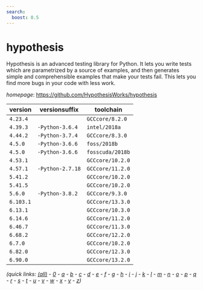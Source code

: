 ```yaml
---
search:
  boost: 0.5
---
```

# hypothesis

Hypothesis is an advanced testing library for Python. It lets you write tests which are parametrized  by a source of examples, and then generates simple and comprehensible examples that make your tests fail. This lets  you find more bugs in your code with less work.

*homepage*: <https://github.com/HypothesisWorks/hypothesis>

version | versionsuffix | toolchain
--------|---------------|----------
``4.23.4`` |  | ``GCCcore/8.2.0``
``4.39.3`` | ``-Python-3.6.4`` | ``intel/2018a``
``4.44.2`` | ``-Python-3.7.4`` | ``GCCcore/8.3.0``
``4.5.0`` | ``-Python-3.6.6`` | ``foss/2018b``
``4.5.0`` | ``-Python-3.6.6`` | ``fosscuda/2018b``
``4.53.1`` |  | ``GCCcore/10.2.0``
``4.57.1`` | ``-Python-2.7.18`` | ``GCCcore/11.2.0``
``5.41.2`` |  | ``GCCcore/10.2.0``
``5.41.5`` |  | ``GCCcore/10.2.0``
``5.6.0`` | ``-Python-3.8.2`` | ``GCCcore/9.3.0``
``6.103.1`` |  | ``GCCcore/13.3.0``
``6.13.1`` |  | ``GCCcore/10.3.0``
``6.14.6`` |  | ``GCCcore/11.2.0``
``6.46.7`` |  | ``GCCcore/11.3.0``
``6.68.2`` |  | ``GCCcore/12.2.0``
``6.7.0`` |  | ``GCCcore/10.2.0``
``6.82.0`` |  | ``GCCcore/12.3.0``
``6.90.0`` |  | ``GCCcore/13.2.0``


*(quick links: [(all)](../index.md) - [0](../0/index.md) - [a](../a/index.md) - [b](../b/index.md) - [c](../c/index.md) - [d](../d/index.md) - [e](../e/index.md) - [f](../f/index.md) - [g](../g/index.md) - [h](../h/index.md) - [i](../i/index.md) - [j](../j/index.md) - [k](../k/index.md) - [l](../l/index.md) - [m](../m/index.md) - [n](../n/index.md) - [o](../o/index.md) - [p](../p/index.md) - [q](../q/index.md) - [r](../r/index.md) - [s](../s/index.md) - [t](../t/index.md) - [u](../u/index.md) - [v](../v/index.md) - [w](../w/index.md) - [x](../x/index.md) - [y](../y/index.md) - [z](../z/index.md))*

